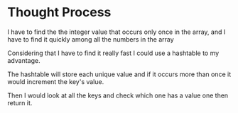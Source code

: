 # Thought Process
I have to find the the integer value that occurs only once in the array, and I have to find it quickly among all the numbers in the array

Considering that I have to find it really fast I could use a hashtable to my advantage.

The hashtable will store each unique value and if it occurs more than once it would increment the key's value.

Then I would look at all the keys and check which one has a value one then return it.